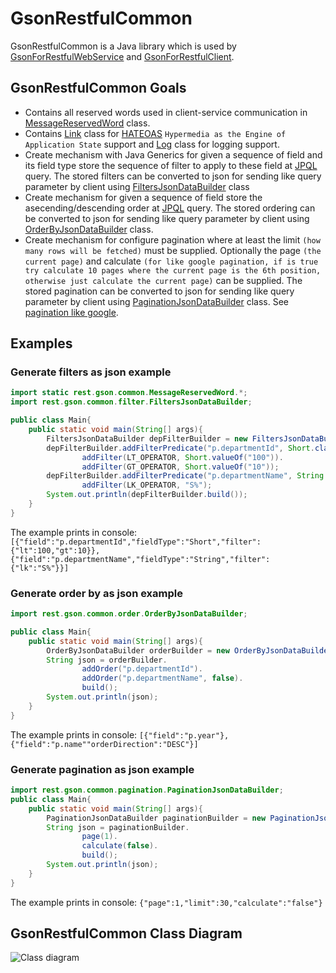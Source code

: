 # GsonRestfulCommon
GsonRestfulCommon is a Java library which is used by [GsonForRestfulWebService](https://github.com/alexescalonafernandez/GsonForRestful/tree/master/GsonForRestfulWebService/README.md) and [GsonForRestfulClient](https://github.com/alexescalonafernandez/GsonForRestful/tree/master/GsonForRestfulClient/README.md). 

## GsonRestfulCommon Goals
* Contains all reserved words used in client-service communication in [MessageReservedWord](https://github.com/alexescalonafernandez/GsonForRestful/tree/master/GsonRestfulCommon/src/rest/gson/common/MessageReservedWord.java) class.
* Contains [Link](https://github.com/alexescalonafernandez/GsonForRestful/tree/master/GsonRestfulCommon/src/rest/gson/common/Link.java) class for [HATEOAS](https://en.wikipedia.org/wiki/HATEOAS) `Hypermedia as the Engine of Application State` support and [Log](https://github.com/alexescalonafernandez/GsonForRestful/tree/master/GsonRestfulCommon/src/rest/gson/common/Log.java) class for logging support.
* Create mechanism with Java Generics for given a sequence of field and its field type store the sequence of filter to apply to these field at [JPQL](https://en.wikipedia.org/wiki/Java_Persistence_Query_Language) query. The stored filters can be converted to json for sending like query parameter by client using [FiltersJsonDataBuilder](https://github.com/alexescalonafernandez/GsonForRestful/tree/master/GsonRestfulCommon/src/rest/gson/common/filter/FiltersJsonDataBuilder.java) class
* Create mechanism for given a sequence of field store the asecending/descending order at [JPQL](https://en.wikipedia.org/wiki/Java_Persistence_Query_Language) query. The stored ordering can be converted to json for sending like query parameter by client using [OrderByJsonDataBuilder](https://github.com/alexescalonafernandez/GsonForRestful/tree/master/GsonRestfulCommon/src/rest/gson/common/order/OrderByJsonDataBuilder.java) class.
* Create mechanism for configure pagination where at least the limit `(how many rows will be fetched)` must be supplied. Optionally the page `(the current page)` and calculate `(for like google pagination, if is true try calculate 10 pages where the current page is the 6th position, otherwise just calculate the current page)` can be supplied. The stored pagination can be converted to json for sending like query parameter by client using [PaginationJsonDataBuilder](https://github.com/alexescalonafernandez/GsonForRestful/tree/master/GsonRestfulCommon/src/rest/gson/common/pagination/PaginationJsonDataBuilder.java) class. See [pagination like google](http://jasonwatmore.com/post/2015/10/30/ASPNET-MVC-Pagination-Example-with-Logic-like-Google.aspx).

## Examples
### Generate filters as json example
```java
import static rest.gson.common.MessageReservedWord.*;
import rest.gson.common.filter.FiltersJsonDataBuilder;

public class Main{
    public static void main(String[] args){
        FiltersJsonDataBuilder depFilterBuilder = new FiltersJsonDataBuilder();
        depFilterBuilder.addFilterPredicate("p.departmentId", Short.class).
                addFilter(LT_OPERATOR, Short.valueOf("100")).
                addFilter(GT_OPERATOR, Short.valueOf("10"));
        depFilterBuilder.addFilterPredicate("p.departmentName", String.class).
                addFilter(LK_OPERATOR, "S%");
        System.out.println(depFilterBuilder.build());
    }
}
```
The example prints in console: `[{"field":"p.departmentId","fieldType":"Short","filter":{"lt":100,"gt":10}},{"field":"p.departmentName","fieldType":"String","filter":{"lk":"S%"}}]`

### Generate order by as json example
```java
import rest.gson.common.order.OrderByJsonDataBuilder;

public class Main{
    public static void main(String[] args){
        OrderByJsonDataBuilder orderBuilder = new OrderByJsonDataBuilder();
        String json = orderBuilder.
                addOrder("p.departmentId").
                addOrder("p.departmentName", false).
                build();
        System.out.println(json);
    }
}
```
The example prints in console: `[{"field":"p.year"},{"field":"p.name""orderDirection":"DESC"}]`

### Generate pagination as json example
```java
import rest.gson.common.pagination.PaginationJsonDataBuilder;
public class Main{
    public static void main(String[] args){
        PaginationJsonDataBuilder paginationBuilder = new PaginationJsonDataBuilder(30);
        String json = paginationBuilder.
                page(1).
                calculate(false).
                build();
        System.out.println(json);
    }
}
```
The example prints in console: `{"page":1,"limit":30,"calculate":"false"}`

## GsonRestfulCommon Class Diagram
![Class diagram](https://github.com/alexescalonafernandez/GsonForRestful/tree/master/GsonRestfulCommon/GsonRestfulCommon.jpg)
